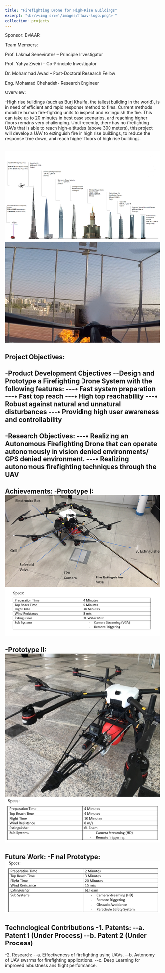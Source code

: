 ```yaml
---
title: "Firefighting Drone for High-Rise Buildings"
excerpt: "<br/><img src='/images/ffuav-logo.png'> "
collection: projects
---
```

Sponsor: EMAAR	

Team Members:

Prof. Lakmal Seneviratne – Principle Investigator

Prof. Yahya Zweiri – Co-Principle Investigator

Dr. Mohammad Awad – Post-Doctoral Research Fellow

Eng. Mohamad Chehadeh-  Research Engineer

Overview:

-High rise buildings (such as Burj Khalifa, the tallest building in the world), is in need of efficient and rapid response method to fires. Current methods mobilize human fire-fighting units to inspect and extinguish the fire. This can take up to 20 minutes in best case scenarios, and reaching higher floors remains very challenging. Until recently, there has no firefighting UAVs that is able to reach high-altitudes (above 300 meters), this project will develop a UAV to extinguish fire in high rise buildings, to reduce the response time down, and reach higher floors of high rise buildings.

<br/><img src='/images/ffuav-1.png'>
<br/><img src='/images/ffuav-2.png'>

Project Objectives:
-
-Product Development Objectives
--Design and Prototype a Firefighting Drone System with the following features:
---•	Fast system preparation 
---•	Fast top reach
---•	High top reachability 
---•	Robust against natural and unnatural disturbances
---•	Providing high user awareness and controllability 
-
-Research Objectives:
---•	Realizing an Autonomous Firefighting Drone that can operate autonomously in vision denied environments/ GPS denied environment.
---•	Realizing autonomous firefighting techniques through the UAV
-
Achievements:
 -Prototype I:
<br/><img src='/images/ffuav-3.png'>
<br/><img src='/images/ffuav-t1.png'>
-
-Prototype II:
<br/><img src='/images/ffuav-4.png'>
<br/><img src='/images/ffuav-t2.png'>
-
Future Work:
-Final Prototype:
<br/><img src='/images/ffuav-t3.png'>
-

Technological Contributions
-1.	Patents:
--a.	Patent 1 (Under Process)
--b.	Patent 2 (Under Process)
-
-2.	Research:
--a.	Effectiveness of firefighting using UAVs.
--b.	Autonomy of UAV swarms for firefighting applications.
--c.	Deep Learning for improved robustness and flight performance.


